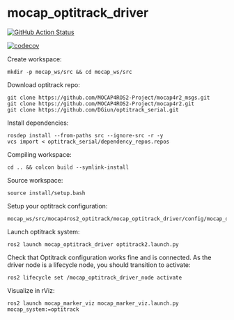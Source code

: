 # mocap_optitrack_driver

[![GitHub Action Status](https://github.com/MOCAP4ROS2-Project/mocap4ros2_optitrack/actions/workflows/main.yaml/badge.svg)](https://github.com/MOCAP4ROS2-Project/mocap_optitrack_driver)

[![codecov](https://codecov.io/gh/MOCAP4ROS2-Project/mocap_optitrack_driver/main/graph/badge.svg)](https://codecov.io/gh/MOCAP4ROS2-Project/mocap_optitrack_driver)

Create workspace:
```
mkdir -p mocap_ws/src && cd mocap_ws/src
```
Download optitrack repo:
```
git clone https://github.com/MOCAP4ROS2-Project/mocap4r2_msgs.git
git clone https://github.com/MOCAP4ROS2-Project/mocap4r2.git
git clone https://github.com/DGiun/optitrack_serial.git
```
Install dependencies:
```
rosdep install --from-paths src --ignore-src -r -y
vcs import < optitrack_serial/dependency_repos.repos
```
Compiling workspace:
```
cd .. && colcon build --symlink-install
```
Source workspace:
```
source install/setup.bash
```
Setup your optitrack configuration:
```
mocap_ws/src/mocap4ros2_optitrack/mocap_optitrack_driver/config/mocap_optitrack_driver_params.yaml
```
Launch optitrack system:
```
ros2 launch mocap_optitrack_driver optitrack2.launch.py
```
Check that Optitrack configuration works fine and is connected. As the driver node is a lifecycle node, you should transition to activate:
```
ros2 lifecycle set /mocap_optitrack_driver_node activate
```
Visualize in rViz:
```
ros2 launch mocap_marker_viz mocap_marker_viz.launch.py mocap_system:=optitrack
```
